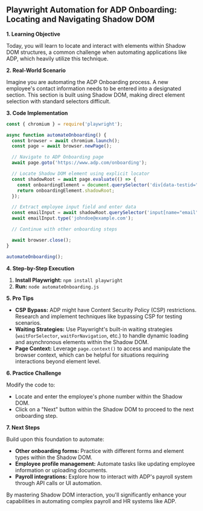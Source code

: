 
## Playwright Automation for ADP Onboarding:  Locating and Navigating Shadow DOM

**1. Learning Objective**

Today, you will learn to locate and interact with elements within Shadow DOM structures, a common challenge when automating applications like ADP, which heavily utilize this technique. 

**2. Real-World Scenario**

Imagine you are automating the ADP Onboarding process.  A new employee's contact information needs to be entered into a designated section. This section is built using Shadow DOM, making direct element selection with standard selectors difficult.  

**3. Code Implementation**

```javascript
const { chromium } = require('playwright');

async function automateOnboarding() {
  const browser = await chromium.launch();
  const page = await browser.newPage();

  // Navigate to ADP Onboarding page 
  await page.goto('https://www.adp.com/onboarding'); 

  // Locate Shadow DOM element using explicit locator
  const shadowRoot = await page.evaluate(() => {
    const onboardingElement = document.querySelector('div[data-testid="onboarding-section"]');
    return onboardingElement.shadowRoot;
  });

  // Extract employee input field and enter data
  const emailInput = await shadowRoot.querySelector('input[name="email"]');
  await emailInput.type('johndoe@example.com');

  // Continue with other onboarding steps

  await browser.close();
}

automateOnboarding();
```

**4. Step-by-Step Execution**

1. **Install Playwright:**  `npm install playwright`
2. **Run:** `node automateOnboarding.js`

**5. Pro Tips**

* **CSP Bypass:**  ADP might have Content Security Policy (CSP) restrictions. Research and implement techniques like bypassing CSP for testing scenarios.
* **Waiting Strategies:** Use Playwright's built-in waiting strategies (`waitForSelector`, `waitForNavigation`, etc.) to handle dynamic loading and asynchronous elements within the Shadow DOM.
* **Page Context:** Leverage `page.context()`  to access and manipulate the browser context, which can be helpful for situations requiring interactions beyond element level.

**6. Practice Challenge**

Modify the code to:

* Locate and enter the employee's phone number within the Shadow DOM.
* Click on a "Next" button within the Shadow DOM to proceed to the next onboarding step.


**7. Next Steps**

Build upon this foundation to automate:

* **Other onboarding forms:**  Practice with different forms and element types within the Shadow DOM.
* **Employee profile management:** Automate tasks like updating employee information or uploading documents.
* **Payroll integrations:**  Explore how to interact with ADP's payroll system through API calls or UI automation.



By mastering Shadow DOM interaction, you'll significantly enhance your capabilities in automating complex payroll and HR systems like ADP.
